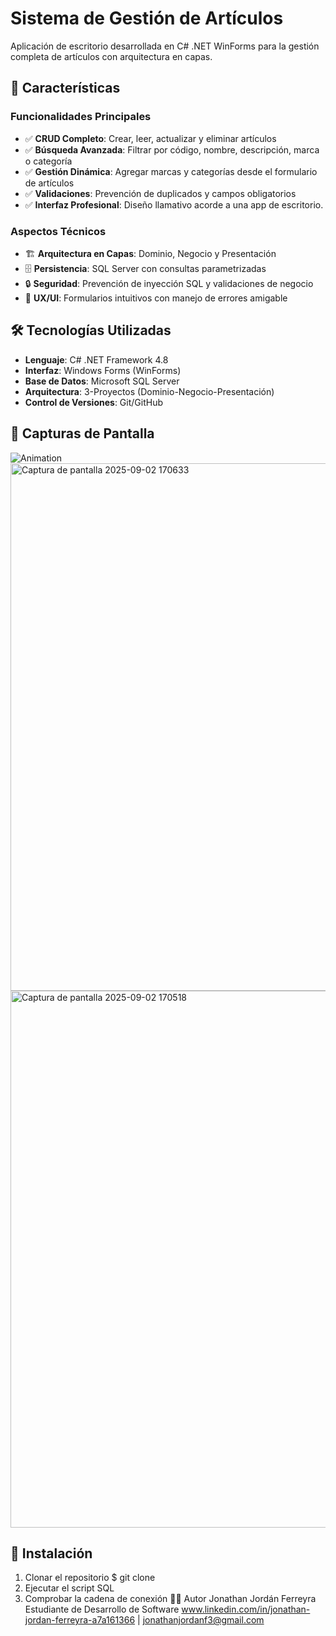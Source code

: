 # Sistema de Gestión de Artículos

Aplicación de escritorio desarrollada en C# .NET WinForms para la gestión completa de artículos con arquitectura en capas.

## 🚀 Características

### Funcionalidades Principales
- ✅ **CRUD Completo**: Crear, leer, actualizar y eliminar artículos
- ✅ **Búsqueda Avanzada**: Filtrar por código, nombre, descripción, marca o categoría
- ✅ **Gestión Dinámica**: Agregar marcas y categorías desde el formulario de artículos
- ✅ **Validaciones**: Prevención de duplicados y campos obligatorios
- ✅ **Interfaz Profesional**: Diseño llamativo acorde a una app de escritorio.

### Aspectos Técnicos
- 🏗️ **Arquitectura en Capas**: Dominio, Negocio y Presentación
- 🗄️ **Persistencia**: SQL Server con consultas parametrizadas
- 🔒 **Seguridad**: Prevención de inyección SQL y validaciones de negocio
- 🎨 **UX/UI**: Formularios intuitivos con manejo de errores amigable

## 🛠️ Tecnologías Utilizadas

- **Lenguaje**: C# .NET Framework 4.8
- **Interfaz**: Windows Forms (WinForms)
- **Base de Datos**: Microsoft SQL Server
- **Arquitectura**: 3-Proyectos (Dominio-Negocio-Presentación)
- **Control de Versiones**: Git/GitHub

## 📸 Capturas de Pantalla
![Animation](https://github.com/user-attachments/assets/d075fcc1-b6fa-4015-ac1d-e490b8a4bc9e)
<img width="1772" height="844" alt="Captura de pantalla 2025-09-02 170633" src="https://github.com/user-attachments/assets/4132cc12-80a0-4951-ae29-c3ed60502e30" />
<img width="1778" height="859" alt="Captura de pantalla 2025-09-02 170518" src="https://github.com/user-attachments/assets/a3f58ff9-8f4c-4e29-b4d2-635a96bc0c43" />

## 🚀 Instalación

1. Clonar el repositorio
$ git clone
2. Ejecutar el script SQL
3. Comprobar la cadena de conexión
👨‍💻 Autor
Jonathan Jordán Ferreyra
Estudiante de Desarrollo de Software
www.linkedin.com/in/jonathan-jordan-ferreyra-a7a161366 | jonathanjordanf3@gmail.com
